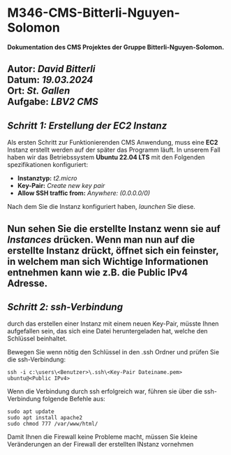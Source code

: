 # M346-CMS-Bitterli-Nguyen-Solomon
**Dokumentation des CMS Projektes der Gruppe Bitterli-Nguyen-Solomon.**  
  
**Autor:** *David Bitterli*  
**Datum:** *19.03.2024*  
**Ort:** *St. Gallen*  
**Aufgabe:** *LBV2 CMS*  
---
## *Schritt 1: Erstellung der EC2 Instanz*

Als ersten Schritt zur Funktionierenden CMS Anwendung, muss eine **EC2** Instanz erstellt werden auf der später das Programm läuft. In unserem Fall haben wir das Betriebssystem **Ubuntu 22.04 LTS** mit den Folgenden spezifikationen konfiguriert:  
  * **Instanztyp:** *t2.micro*
  * **Key-Pair:** *Create new key pair*
  * **Allow SSH traffic from:** *Anywhere: (0.0.0.0/0)*

Nach dem Sie die Instanz konfiguriert haben, *launchen* Sie diese.

Nun sehen Sie die erstellte Instanz wenn sie auf *Instances* drücken. Wenn man nun auf die erstellte Instanz drückt, öffnet sich ein feinster, in welchem man sich Wichtige Informationen entnehmen kann wie z.B. die **Public IPv4** Adresse.  
---
## *Schritt 2: ssh-Verbindung*

durch das erstellen einer Instanz mit einem neuen Key-Pair, müsste Ihnen aufgefallen sein, das sich eine Datei heruntergeladen hat, welche den Schlüssel beinhaltet.  

Bewegen Sie wenn nötig den Schlüssel in den .ssh Ordner und prüfen Sie die ssh-Verbindung:
```
ssh -i c:\users\<Benutzer>\.ssh\<Key-Pair Dateiname.pem> ubuntu@<Public IPv4>
```
Wenn die Verbindung durch ssh erfolgreich war, führen sie über die ssh-Verbindung folgende Befehle aus:
```
sudo apt update
sudo apt install apache2
sudo chmod 777 /var/www/html/
```

Damit Ihnen die Firewall keine Probleme macht, müssen Sie kleine Veränderungen an der Firewall der erstellten INstanz vornehmen
